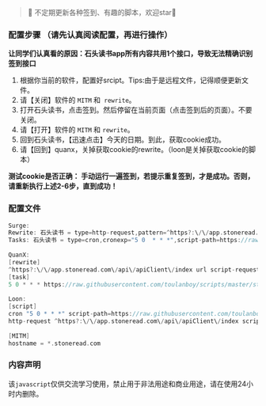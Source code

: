 > 📌 不定期更新各种签到、有趣的脚本，欢迎star🌟

### 配置步骤 （请先认真阅读配置，再进行操作）

**让同学们认真看的原因：石头读书app所有内容共用1个接口，导致无法精确识别签到接口**

 1.  根据你当前的软件，配置好srcipt。Tips:由于是远程文件，记得顺便更新文件。
 2. 请【关闭】软件的 `MITM` 和` rewrite`。
 3.  打开石头读书，点击签到。然后停留在当前页面（点击签到后的页面）。不要关闭。
 4. 请【打开】软件的 `MITM` 和 `rewrite`。
 5. 回到石头读书，【迅速点击】今天的日期。到此，获取cookie成功。
 6. 请【回到】quanx，关掉获取cookie的rewrite。（loon是关掉获取cookie的脚本）

**测试cookie是否正确： 手动运行一遍签到，若提示重复签到，才是成功。否则，请重新执行上述2-6步，直到成功！**

### 配置文件
```c
Surge:
Rewrite: 石头读书 = type=http-request,pattern=^https?:\/\/app.stoneread.com\/api\/apiClient\/index,script-path=https://raw.githubusercontent.com/toulanboy/scripts/master/stoneread/stoneread.js,requires-body=true
Tasks: 石头读书 = type=cron,cronexp="5 0  * * *",script-path=https://raw.githubusercontent.com/toulanboy/scripts/master/stoneread/stoneread.js,wake-system=true,timeout=600
  
QuanX:
[rewrite]
^https?:\/\/app.stoneread.com\/api\/apiClient\/index url script-request-body https://raw.githubusercontent.com/toulanboy/scripts/master/stoneread/stoneread.js
[task]
5 0 * * * https://raw.githubusercontent.com/toulanboy/scripts/master/stoneread/stoneread.js, img-url=https://raw.githubusercontent.com/Orz-3/task/master/stone.png, tag=石头读书
  
Loon:
[script]
cron "5 0 * * *" script-path=https://raw.githubusercontent.com/toulanboy/scripts/master/stoneread/stoneread.js, timeout=600, tag=石头读书
http-request ^https?:\/\/app.stoneread.com\/api\/apiClient\/index script-path=https://raw.githubusercontent.com/toulanboy/scripts/master/stoneread/stoneread.js,requires-body=true, tag=石头读书cookie获取
 
[MITM]
hostname = *.stoneread.com
```

### 内容声明

该`javascript`仅供交流学习使用，禁止用于非法用途和商业用途，请在使用24小时内删除。



